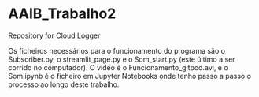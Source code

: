 # AAIB_Trabalho2
Repository for Cloud Logger 

Os ficheiros necessários para o funcionamento do programa são o Subscriber.py, o streamlit_page.py e o Som_start.py (este último a ser corrido no computador).
O vídeo é o Funcionamento_gitpod.avi, e o Som.ipynb é o ficheiro em Jupyter Notebooks onde tenho passo a passo o processo ao longo deste trabalho.
